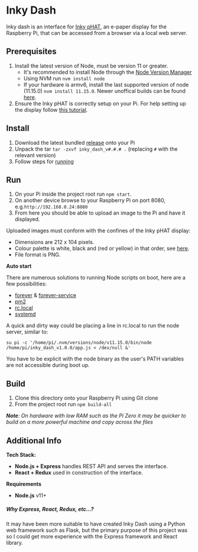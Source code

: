 # Inky Dash
Inky dash is an interface for [Inky pHAT](https://shop.pimoroni.com/products/inky-phat?variant=12549254217811), an e-paper display for the Raspberry Pi, that can be accessed from a browser via a local 
web server.

## Prerequisites
1. Install the latest version of Node, must be version 11 or greater. 
    - It's recommended to install Node through the 
[Node Version Manager](https://github.com/nvm-sh/nvm)
    - Using NVM run `nvm install node`
    - If your hardware is armv6, install the last supported version of node (11.15.0) `nvm install 11.15.0`. Newer unoffical builds can be found [here](https://unofficial-builds.nodejs.org/download/release/).    
2. Ensure the Inky pHAT is correctly setup on your Pi. 
   For help setting up the display follow [this tutorial](https://learn.pimoroni.com/tutorial/sandyj/getting-started-with-inky-phat).

## Install
1. Download the latest bundled [release](https://github.com/End-S/inky_dash/releases/download/1.0.0/inky_dash_v1.0.0.tar.gz) onto your Pi
2. Unpack the tar `tar -zxvf inky_dash_v#.#.# .` (replacing `#` with the relevant version)
3. Follow steps for [running](#Run)

## Run
1. On your Pi inside the project root run `npm start`.
2. On another device browse to your Raspberry Pi on port 8080, e.g.`http://192.168.0.24:8080` 
3. From here you should be able to upload an image to the Pi and have it displayed.

Uploaded images must conform with the confines of the Inky pHAT display:
- Dimensions are 212 x 104 pixels.
- Colour palette is white, black and (red or yellow) in that order, see [here](https://github.com/pimoroni/inky/blob/master/tools/inky-palette.gpl).
- File format is PNG.

**Auto start**

There are numerous solutions to running Node scripts on boot, here are a few possibilities:

- [forever](https://www.npmjs.com/package/forever) & [forever-service](https://www.npmjs.com/package/forever-service)
- [pm2](https://www.npmjs.com/package/pm2)
- [rc.local](https://www.raspberrypi.org/documentation/linux/usage/rc-local.md) 
- [systemd](https://www.raspberrypi.org/documentation/linux/usage/systemd.md)

A quick and dirty way could be placing a line in rc.local to run the node server, similar to:
```
su pi -c '/home/pi/.nvm/versions/node/v11.15.0/bin/node /home/pi/inky_dash_v1.0.0/app.js < /dev/null &'
```
You have to be explicit with the node binary as the user's PATH variables are not accessible during boot up.

## Build
1. Clone this directory onto your Raspberry Pi using Git clone
2. From the project root run `npm build-all`

***Note**: On hardware with low RAM such as the Pi Zero 
it may be quicker to build on a more powerful machine 
and copy across the files*


## Additional Info

**Tech Stack:**
- **Node.js + Express** handles REST API and serves the interface.
- **React + Redux** used in construction of the interface.

**Requirements**
- **Node.js** v11+

##### Why Express, React, Redux, etc...?
It may have been more suitable to have created Inky Dash 
using a Python web framework such as Flask, but the 
primary purpose of this project was so I could get more 
experience with the Express framework and React library.



